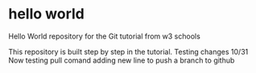 # hello world
Hello World repository for the Git tutorial from w3 schools


This repository is built step by step in the tutorial.
Testing changes 10/31
Now testing pull comand
adding new line to push a branch to github

